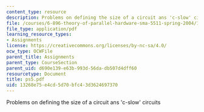```yaml
---
content_type: resource
description: Problems on defining the size of a circuit ans 'c-slow' circuits
file: /courses/6-896-theory-of-parallel-hardware-sma-5511-spring-2004/13268e75e4cd5d70bfc43d3624697370_ps5.pdf
file_type: application/pdf
learning_resource_types:
- Assignments
license: https://creativecommons.org/licenses/by-nc-sa/4.0/
ocw_type: OCWFile
parent_title: Assignments
parent_type: CourseSection
parent_uid: d690e139-e63b-993d-56da-db507d4dff60
resourcetype: Document
title: ps5.pdf
uid: 13268e75-e4cd-5d70-bfc4-3d3624697370
---
```

Problems on defining the size of a circuit ans 'c-slow' circuits